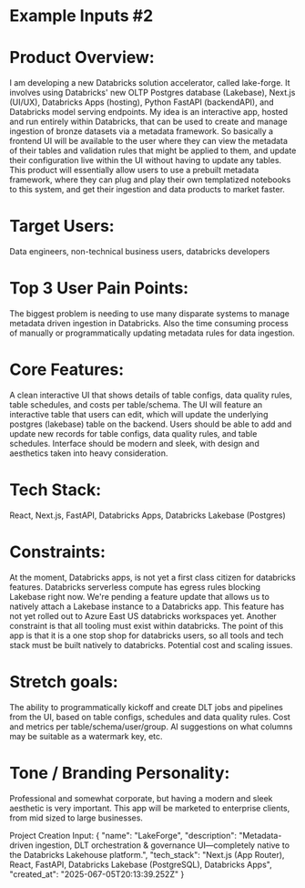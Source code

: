 # Example Inputs #2

# Product Overview:
I am developing a new Databricks solution accelerator, called lake-forge. It involves using Databricks' new OLTP Postgres database (Lakebase), Next.js (UI/UX), Databricks Apps (hosting), Python FastAPI (backendAPI), and Databricks model serving endpoints. My idea is an interactive app, hosted and run entirely within Databricks, that can be used to create and manage ingestion of bronze datasets via a metadata framework. So basically a frontend UI will be available to the user where they can view the metadata of their tables and validation rules that might be applied to them, and update their configuration live within the UI without having to update any tables. This product will essentially allow users to use a prebuilt metadata framework, where they can plug and play their own templatized notebooks to this system, and get their ingestion and data products to market faster.


# Target Users:
Data engineers, non-technical business users, databricks developers

# Top 3 User Pain Points:
The biggest problem is needing to use many disparate systems to manage metadata driven ingestion in Databricks. Also the time consuming process of manually or programmatically updating metadata rules for data ingestion. 

# Core Features:
A clean interactive UI that shows details of table configs, data quality rules, table schedules, and costs per table/schema. The UI will feature an interactive table that users can edit, which will update the underlying postgres (lakebase) table on the backend. Users should be able to add and update new records for table configs, data quality rules, and table schedules. Interface should be modern and sleek, with design and aesthetics taken into heavy consideration.

# Tech Stack:
React, Next.js, FastAPI, Databricks Apps, Databricks Lakebase (Postgres)

# Constraints:
At the moment, Databricks apps, is not yet a first class citizen for databricks features. Databricks serverless compute has egress rules blocking Lakebase right now. We're pending a feature update that allows us to natively attach a Lakebase instance to a Databricks app. This feature has not yet rolled out to Azure East US databricks workspaces yet. Another constraint is that all tooling must exist within databricks. The point of this app is that it is a one stop shop for databricks users, so all tools and tech stack must be built natively to databricks. Potential cost and scaling issues.

# Stretch goals:
The ability to programmatically kickoff and create DLT jobs and pipelines from the UI, based on table configs, schedules and data quality rules. Cost and metrics per table/schema/user/group. AI suggestions on what columns may be suitable as a watermark key, etc.

# Tone / Branding Personality:
Professional and somewhat corporate, but having a modern and sleek aesthetic is very important. This app will be marketed to enterprise clients, from mid sized to large businesses. 

Project Creation Input:
{
  "name": "LakeForge",
  "description": "Metadata-driven ingestion, DLT orchestration & governance UI—completely native to the Databricks Lakehouse platform.",
  "tech_stack": "Next.js (App Router), React, FastAPI, Databricks Lakebase (PostgreSQL), Databricks Apps",
  "created_at": "2025-067-05T20:13:39.252Z"
}